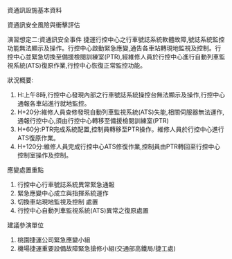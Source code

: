 資通訊設施基本資料

資通訊安全風險與衝擊評估

演習想定二:資通訊安全事件
捷運行控中心之行車號誌系統軟體故障,號誌系統監控功能無法顯示及操作。行控中心啟動緊急應變,通告各車站轉現地監視及控制。行控中心並緊急切換至備援檢閱訓練室(PTR),經維修人員於行控中心進行自動列車監視系統(ATS)復原作業,行控中心恢復正常監控功能。

狀況概要:  

1. H:上午8時,行控中心發現內部之行車號誌系統操控台無法顯示及操作,行控中心通報各車站進行就地監控。  
2. H+20分:維修人員查修發現自動列車監視系統(ATS)失能,相關伺服器無法運作,通報行控中心,須由行控中心轉移至備援檢閱訓練室(PTR)  
3. H+60分:PTR完成系統配置,控制員轉移至PTR操作。維修人員於行控中心進行ATS復原作業。  
5. H+120分:維修人員完成行控中心ATS修復作業,控制員由PTR轉回至行控中心控制室操作及控制。

應變處置重點
1. 行控中心行車號誌系統異常緊急通報  
2. 緊急應變中心成立與指揮系統運作  
3. 切換車站現地監視及控制  處置  
4. 行控中心自動列車監視系統(ATS)異常之復原處置

建議參演單位
1. 桃園捷運公司緊急應變小組
2. 機場捷運重要設備故障緊急搶修小組(交通部高鐵局/捷工處)